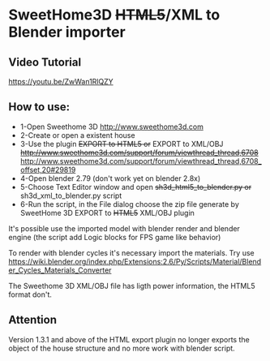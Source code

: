 #   SweetHome3D <del>HTML5</del>/XML to Blender importer

## Video Tutorial

  https://youtu.be/ZwWan1RlQZY   

## How to use:
*   1-Open Sweethome 3D  http://www.sweethome3d.com
*   2-Create or open a existent house
*   3-Use the plugin <del>EXPORT to HTML5 or</del> EXPORT to XML/OBJ <del>http://www.sweethome3d.com/support/forum/viewthread_thread,6708</del>  http://www.sweethome3d.com/support/forum/viewthread_thread,6708_offset,20#29819
*   4-Open blender 2.79 (don't work yet on blender 2.8x) 
*   5-Choose Text Editor window and open <del>sh3d_html5_to_blender.py or</del> sh3d_xml_to_blender.py script
*   6-Run the script, in the File dialog choose the zip file generate by SweetHome 3D EXPORT to <del>HTML5</del> XML/OBJ plugin
   

 It's possible use the imported model with blender render and blender engine (the script add Logic blocks for FPS game like behavior)

 To render with blender cycles it's necessary import the materials. Try use https://wiki.blender.org/index.php/Extensions:2.6/Py/Scripts/Material/Blender_Cycles_Materials_Converter

 The Sweethome 3D XML/OBJ file has ligth power information, the HTML5 format don't.  


## Attention

 Version 1.3.1 and above of the HTML export plugin no longer exports the object of the house structure and no more work with blender script.  
